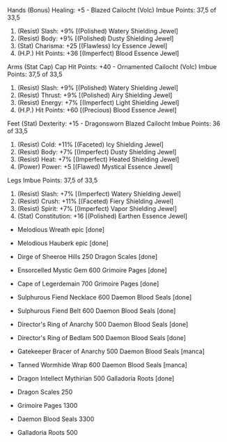 Hands (Bonus) Healing: +5 - Blazed Cailocht (Volc)
Imbue Points: 37,5 of 33,5
1. (Resist) Slash: +9% [(Polished) Watery Shielding Jewel]
2. (Resist) Body: +9% [(Polished) Dusty Shielding Jewel]
3. (Stat) Charisma: +25 [(Flawless) Icy Essence Jewel]
4. (H.P.) Hit Points: +36 [(Imperfect) Blood Essence Jewel]

Arms (Stat Cap) Cap Hit Points: +40 - Ornamented Cailocht (Volc)
Imbue Points: 37,5 of 33,5
1. (Resist) Slash: +9% [(Polished) Watery Shielding Jewel]
2. (Resist) Thrust: +9% [(Polished) Airy Shielding Jewel]
3. (Resist) Energy: +7% [(Imperfect) Light Shielding Jewel]
4. (H.P.) Hit Points: +60 [(Precious) Blood Essence Jewel]

Feet (Stat) Dexterity: +15 - Dragonsworn Blazed Cailocht
Imbue Points: 36 of 33,5
1. (Resist) Cold: +11% [(Faceted) Icy Shielding Jewel]
2. (Resist) Body: +7% [(Imperfect) Dusty Shielding Jewel]
3. (Resist) Heat: +7% [(Imperfect) Heated Shielding Jewel]
4. (Power) Power: +5 [(Flawed) Mystical Essence Jewel]

Legs
Imbue Points: 37,5 of 33,5
1. (Resist) Slash: +7% [(Imperfect) Watery Shielding Jewel]
2. (Resist) Crush: +11% [(Faceted) Fiery Shielding Jewel]
3. (Resist) Spirit: +7% [(Imperfect) Vapor Shielding Jewel]
4. (Stat) Constitution: +16 [(Polished) Earthen Essence Jewel]

+ Melodious Wreath             epic                   [done]
+ Melodious Hauberk            epic                   [done]
+ Dirge of Sheeroe Hills       250 Dragon Scales      [done]
+ Ensorcelled Mystic Gem       600 Grimoire Pages     [done]
+ Cape of Legerdemain          700 Grimoire Pages     [done]
+ Sulphurous Fiend Necklace    600 Daemon Blood Seals [done]
+ Sulphurous Fiend Belt        600 Daemon Blood Seals [done]
+ Director's Ring of Anarchy   500 Daemon Blood Seals [done]
+ Director's Ring of Bedlam    500 Daemon Blood Seals [done]
+ Gatekeeper Bracer of Anarchy 500 Daemon Blood Seals [manca]
+ Tanned Wormhide Wrap         600 Daemon Blood Seals [manca]
+ Dragon Intellect Mythirian   500 Galladoria Roots   [done]

+ Dragon Scales                250
+ Grimoire Pages              1300
+ Daemon Blood Seals          3300
+ Galladoria Roots             500

